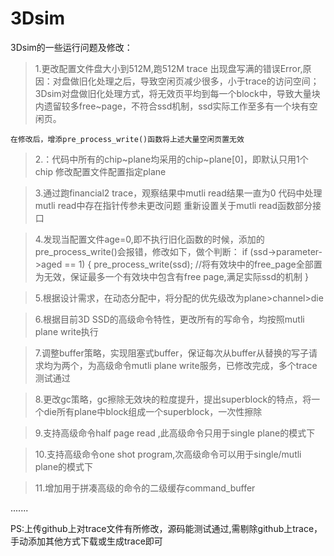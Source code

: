 # 3Dsim
3Dsim的一些运行问题及修改：
> 1.更改配置文件盘大小到512M,跑512M trace 出现盘写满的错误Error,原因：对盘做旧化处理之后，导致空闲页减少很多，小于trace的访问空间；
	3Dsim对盘做旧化处理方式，将无效页平均到每一个block中，导致大量块内遗留较多free~page，不符合ssd机制，ssd实际工作至多有一个块有空闲页。
	
    在修改后，增添pre_process_write()函数将上述大量空闲页置无效
	
> 2.：代码中所有的chip~plane均采用的chip~plane[0]，即默认只用1个chip
	修改配置文件配置指定plane
	
> 3.通过跑financial2 trace，观察结果中mutli read结果一直为0
	代码中处理mutli read中存在指针传参未更改问题
    重新设置关于mutli read函数部分接口

> 4.发现当配置文件age=0,即不执行旧化函数的时候，添加的pre_process_write()会报错，修改如下，做个判断：
	if (ssd->parameter->aged == 1)
	{
		pre_process_write(ssd);   //将有效块中的free_page全部置为无效，保证最多一个有效块中包含有free page,满足实际ssd的机制
	}

> 5.根据设计需求，在动态分配中，将分配的优先级改为plane>channel>die

> 6.根据目前3D SSD的高级命令特性，更改所有的写命令，均按照mutli plane write执行

> 7.调整buffer策略，实现阻塞式buffer，保证每次从buffer从替换的写子请求均为两个，为高级命令mutli plane write服务，已修改完成，多个trace测试通过

> 8.更改gc策略，gc擦除无效块的粒度提升，提出superblock的特点，将一个die所有plane中block组成一个superblock，一次性擦除

> 9.支持高级命令half page read ,此高级命令只用于single plane的模式下

> 10.支持高级命令one shot program,次高级命令可以用于single/mutli plane的模式下

> 11.增加用于拼凑高级的命令的二级缓存command_buffer

.......


PS:上传github上对trace文件有所修改，源码能测试通过,需剔除github上trace，手动添加其他方式下载或生成trace即可